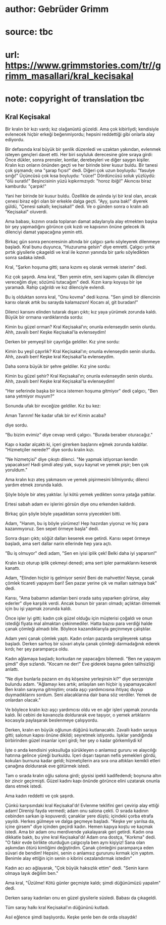 # author: Gebrüder Grimm
# source: tbc
# url: https://www.grimmstories.com/tr//grimm_masallari/kral_kecisakal
# note: copyright of translation tbc

## Kral Keçisakal 

Bir kralın bir kızı vardı; kız olağanüstü güzeldi. Ama çok kibirliydi;
kendisiyle evlenecek hiçbir erkeği beğenmiyordu; hepsini reddettiği gibi
onlarla alay ediyordu.

Bir defasında kral büyük bir şenlik düzenledi ve uzaktan yakından,
evlenmek isteyen gençleri davet etti. Her biri soyluluk derecesine göre
sıraya girdi: Önce dükler, sonra prensler, kontlar, derebeyleri ve diğer
saygın kişiler. Kralın kızı onların önünden geçti ve her birinde birer
kusur buldu. Bir tanesi çok şişmandı; ona "şarap fıçısı!" dedi. Diğeri
çok uzun boyluydu: "fasulye sırığı!" Üçüncüsü çok kısa boyluydu:
"cüce!" Dördüncüsü soluk yüzlüydü: "ölü suratlı!" Beşincisinin yüzü
kıpkırmızıydı: "horoz ibiği!" Akıncısı biraz kamburdu: "çarpık!"

Yani her birinde bir kusur buldu. Özellikle de aslında iyi bir kral
olan, ancak çenesi biraz eğri olan bir erkekle dalga geçti. "Ayy, şuna
bak!" diyerek güldü, "Çenesi sakallı; keçisakal!" dedi. Ve o günden
sonra o kralın adı "Keçisakal" oluverdi.

Ama babası, kızının orada toplanan damat adaylarıyla alay etmekten başka
bir şey yapmadığını görünce çok kızdı ve kapısının önüne gelecek ilk
dilenciyi damat yapacağına yemin etti.

Birkaç gün sonra penceresinin altında bir çalgıcı şarkı söyleyerek
dilenmeye başladı. Kral bunu duyunca, "Huzuruma gelsin" diye emretti.
Çalgıcı yırtık pırtık giysilerle çıkageldi ve kral ile kızının yanında
bir şarkı söyledikten sonra sadaka istedi.

Kral, "Şarkın hoşuma gitti; sana kızımı eş olarak vermek isterim"
dedi.

Kız çok şaşırdı. Ama kral, "Ben yemin etim, seni kapımı çalan ilk
dilenciye vereceğim diye; sözümü tutacağım" dedi. Kızın karşı koyuşu
bir işe yaramadı. Rahip çağrıldı ve kız dilenciyle evlendi.

Bu iş olduktan sonra kral, "Onu kovma" dedi kızına. "Sen şimdi bir
dilencinin karısı olarak artık bu sarayda kalamazsın! Kocanı al, git
buradan!"

Dilenci karısını elinden tutarak dışarı çıktı; kız yaya yürümek zorunda
kaldı. Büyük bir ormana vardıklarında sordu:

Kimin bu güzel orman?
Kral Keçisakal'ın; onunla evlenseydin senin olurdu.
Ahh, zavallı ben! Keşke Keçisakal'la evlenseydim!

Derken bir yemyeşil bir çayırlığa geldiler. Kız yine sordu:

Kimin bu yeşil çayırlık?
Kral Keçisakal'ın; onunla evlenseydin senin olurdu.
Ahh, zavallı ben! Keşke kral Keçisakal'la evlenseydim.

Daha sonra büyük bir şehre geldiler. Kız yine sordu:

Kimin bu güzel şehir?
Kral Keçisakal'ın; onunla evlenseydin senin olurdu.
Ahh, zavallı ben! Keşke kral Keçisakal'la evlenseydim!

"Her seferinde başka bir koca istemen hoşuma gitmiyor" dedi çalgıcı,
"Ben sana yetmiyor muyum?"

Sonunda ufak bir evceğize geldiler. Kız bu kez:

Aman Tanrım! Ne kadar ufak bir ev!
Kimin acaba?

diye sordu.

"Bu bizim evimiz" diye cevap verdi çalgıcı. "Burada beraber
oturacağız."

Kapı o kadar alçaktı ki, içeri girerken başlarını eğmek zorunda
kaldılar. "Hizmetçiler nerede?" diye sordu kralın kızı.

"Ne hizmetçisi" diye çıkıştı dilenci. "Ne yapmak istiyorsan kendin
yapacaksın! Hadi şimdi ateşi yak, suyu kaynat ve yemek pişir; ben çok
yoruldum."

Ama kralın kızı ateş yakmasını ve yemek pişirmesini bilmiyordu; dilenci
yardım etmek zorunda kaldı.

Şöyle böyle bir ateş yaktılar. İyi kötü yemek yedikten sonra yatağa
yattılar.

Ertesi sabah adam ev işlerini görsün diye onu erkenden kaldırdı.

Birkaç gün şöyle böyle yaşadıktan sonra yiyecekleri bitti.

Adam, "Hanım, bu iş böyle yürümez! Hep hazırdan yiyoruz ve hiç para
kazanmıyoruz. Sen sepet örmeye başla" dedi.

Sonra dışarı çıktı; söğüt dalları keserek eve getirdi. Karısı sepet
örmeye başladı, ama sert dallar narin ellerinde hep yara açtı.

"Bu iş olmuyor" dedi adam, "Sen en iyisi iplik çek! Belki daha iyi
yaparsın!"

Kralın kızı oturup iplik çekmeyi denedi; ama sert ipler parmaklarını
keserek kanattı.

Adam, "Elinden hiçbir iş gelmiyor senin! Beni de mahvettin! Neyse,
çanak çömlek ticareti yapayım bari! Sen pazar yerine çık ve malları
satmaya bak" dedi.

Karısı, "Ama babamın adamları beni orada satış yaparken görürse, alay
ederler" diye karşılık verdi. Ancak bunun bir yararı olmadı; açlıktan
ölmemek için bu işi yapmak zorunda kaldı.

Önce işler iyi gitti; kadın çok güzel olduğu için müşterisi çoğaldı ve
onun istediği fiyata mal almaktan çekinmediler. Hatta bazısı para
verdiği halde çanak çömleği almadı bile. Böylece kazandıklarıyla
geçinmeye çalıştılar.

Adam yeni çanak çömlek yaptı. Kadın onları pazarda sergileyerek satışa
başladı. Derken sarhoş bir süvari atıyla çanak çömleği darmadağınık
ederek kırdı; her şey paramparça oldu.

Kadın ağlamaya başladı; korkudan ne yapacağını bilemedi. "Ben ne
yapayım şimdi" diye sızlandı. "Kocam ne der!" Eve giderek başına
gelen talihsizliği anlattı.

"Ne diye bunlarla pazarın en dış köşesine yerleşirsin ki?" diye
serzenişte bulundu adam. "Ağlamayı kes artık; anlaşılan sen hiçbir iş
yapamayacakın! Ben kralın sarayına gitmiştim; orada aşçı yardımcısına
ihtiyaç duyup duymadıklarını sordum. Seni alacaklarına dair bana söz
verdiler. Yemek de onlardan olacak."

Ve böylece kralın kızı aşçı yardımcısı oldu ve en ağır işleri yapmak
zorunda kaldı. İki cebini de kavanozla doldurarak eve taşıyor, o yemek
artıklarını kocasıyla paylaşarak beslenmeye çalışıyordu.

Derken, kralın en büyük oğlunun düğünü kutlanacaktı. Zavallı kadın
saraya gitti; salonun kapısı önüne dikildi; seyretmek istiyordu. Işıklar
yandığında birbirinden güzel insanlar içeri girdi; her şey o kadar
görkemliydi ki!

İşte o anda kendisini yoksulluğa sürükleyen o anlamsız gururu ve
alaycılığı hatırına gelince yüreği burkuldu. İçeri dışarı taşınan nefis
yemekleri gördü, kokuları burnuna kadar geldi; hizmetçilerin ara sıra
ona attıkları kemikli etleri çanağına doldurarak eve götürmek istedi.

Tam o sırada kralın oğlu salona girdi; giysisi ipekli kadifedendi;
boynuna altın bir zincir geçirmişti. Güzel kadını kapı önünde görünce
elini uzatarak onunla dans etmek istedi.

Ama kadın reddetti ve çok şaşırdı.

Çünkü karşısındaki kral Keçisakal'dı! Evlenme teklifini geri çevirip
alay ettiği adam! Direnişi fayda vermedi; adam onu salona çekti. O
sırada kadının cebinden sarkan ip kopuverdi; çanaklar yere düştü;
içindeki çorba etrafa yayıldı. Herkes gülmeye ve dalga geçmeye başladı.
"Keşke yer yarılsa da, içine girsem" diye içinden geçirdi kadın. Hemen
kapıya koştu ve kaçmak istedi. Ama bir adam onu merdivende yakalayarak
geri getirdi. Kadın ona dikkatle baktı, bu yine kral Keçisakal'dı! Adam
ona dostça, "Korkma" dedi. "O fakir evde birlikte oturduğun
çalgıcıyla ben aynı kişiyiz! Sana olan aşkımdan ötürü kimliğimi
değiştirdim. Çanak çömleğini paramparça eden süvari de bendim! Hepsini,
senin o anlamsız gururunu kırmak için yaptım. Benimle alay ettiğin için
senin o kibrini cezalandırmak istedim"

Kadın acı acı ağlayarak, "Çok büyük haksızlık ettim" dedi. "Senin
karın olmaya layık değilim ben."

Ama kral, "Üzülme! Kötü günler geçmişte kaldı; şimdi düğünümüzü
yapalım" dedi.

Derken saray kadınları onu en güzel giysilerle süsledi. Babası da
çıkageldi.

Tüm saray halkı kral Keçisakal'ın düğününü kutladı.

Asıl eğlence şimdi başlıyordu. Keşke şenle ben de orda olsaydık!
